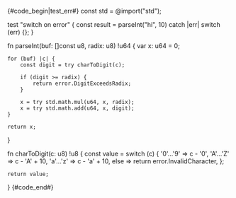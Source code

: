{#code_begin|test_err#}
const std = @import("std");

test "switch on error" {
    const result = parseInt("hi", 10) catch |err| switch (err) {};
}

fn parseInt(buf: []const u8, radix: u8) !u64 {
    var x: u64 = 0;

    for (buf) |c| {
        const digit = try charToDigit(c);

        if (digit >= radix) {
            return error.DigitExceedsRadix;
        }

        x = try std.math.mul(u64, x, radix);
        x = try std.math.add(u64, x, digit);
    }

    return x;
}

fn charToDigit(c: u8) !u8 {
    const value = switch (c) {
        '0'...'9' => c - '0',
        'A'...'Z' => c - 'A' + 10,
        'a'...'z' => c - 'a' + 10,
        else => return error.InvalidCharacter,
    };

    return value;
}
{#code_end#}